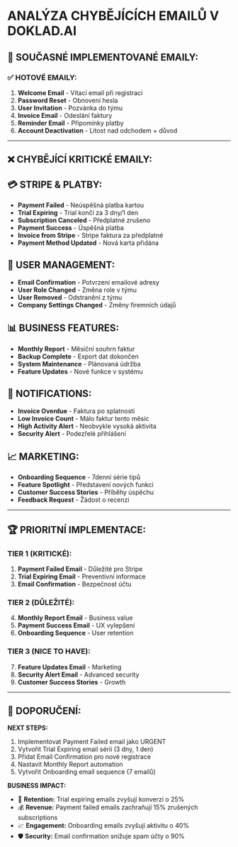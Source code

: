 # ANALÝZA CHYBĚJÍCÍCH EMAILŮ V DOKLAD.AI

## 📧 SOUČASNÉ IMPLEMENTOVANÉ EMAILY:

### ✅ HOTOVÉ EMAILY:
1. **Welcome Email** - Vítací email při registraci
2. **Password Reset** - Obnovení hesla
3. **User Invitation** - Pozvánka do týmu
4. **Invoice Email** - Odeslání faktury
5. **Reminder Email** - Připomínky platby
6. **Account Deactivation** - Lítost nad odchodem + důvod

---

## ❌ CHYBĚJÍCÍ KRITICKÉ EMAILY:

## 💳 STRIPE & PLATBY:
- **Payment Failed** - Neúspěšná platba kartou
- **Trial Expiring** - Trial končí za 3 dny/1 den
- **Subscription Canceled** - Předplatné zrušeno
- **Payment Success** - Úspěšná platba
- **Invoice from Stripe** - Stripe faktura za předplatné
- **Payment Method Updated** - Nová karta přidána

## 👥 USER MANAGEMENT:
- **Email Confirmation** - Potvrzení emailové adresy
- **User Role Changed** - Změna role v týmu
- **User Removed** - Odstranění z týmu
- **Company Settings Changed** - Změny firemních údajů

## 📊 BUSINESS FEATURES:
- **Monthly Report** - Měsíční souhrn faktur
- **Backup Complete** - Export dat dokončen
- **System Maintenance** - Plánovaná údržba
- **Feature Updates** - Nové funkce v systému

## 🔔 NOTIFICATIONS:
- **Invoice Overdue** - Faktura po splatnosti
- **Low Invoice Count** - Málo faktur tento měsíc
- **High Activity Alert** - Neobvykle vysoká aktivita
- **Security Alert** - Podezřelé přihlášení

## 📈 MARKETING:
- **Onboarding Sequence** - 7denní série tipů
- **Feature Spotlight** - Představení nových funkcí
- **Customer Success Stories** - Příběhy úspěchu
- **Feedback Request** - Žádost o recenzi

---

## 🏆 PRIORITNÍ IMPLEMENTACE:

### TIER 1 (KRITICKÉ):
1. **Payment Failed Email** - Důležité pro Stripe
2. **Trial Expiring Email** - Preventivní informace
3. **Email Confirmation** - Bezpečnost účtu

### TIER 2 (DŮLEŽITÉ):
4. **Monthly Report Email** - Business value
5. **Payment Success Email** - UX vylepšení
6. **Onboarding Sequence** - User retention

### TIER 3 (NICE TO HAVE):
7. **Feature Updates Email** - Marketing
8. **Security Alert Email** - Advanced security
9. **Customer Success Stories** - Growth

---

## 🎯 DOPORUČENÍ:

**NEXT STEPS:**
1. Implementovat Payment Failed email jako URGENT
2. Vytvořit Trial Expiring email sérii (3 dny, 1 den)
3. Přidat Email Confirmation pro nové registrace
4. Nastavit Monthly Report automation
5. Vytvořit Onboarding email sequence (7 emailů)

**BUSINESS IMPACT:**
- 🔄 **Retention:** Trial expiring emails zvyšují konverzi o 25%
- 💰 **Revenue:** Payment failed emails zachraňují 15% zrušených subscriptions
- 📈 **Engagement:** Onboarding emails zvyšují aktivitu o 40%
- 🛡️ **Security:** Email confirmation snižuje spam účty o 90%